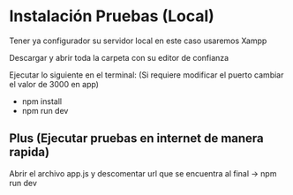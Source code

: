 # Instalación Pruebas (Local)

Tener ya configurador su servidor local en este caso usaremos Xampp

Descargar y abrir toda la carpeta con su editor de confianza

Ejecutar lo siguiente en el terminal: (Si requiere modificar el puerto cambiar el valor de 3000 en app)

- npm install
- npm run dev

## Plus (Ejecutar pruebas en internet de manera rapida)

Abrir el archivo app.js y descomentar url que se encuentra al final -> npm run dev
